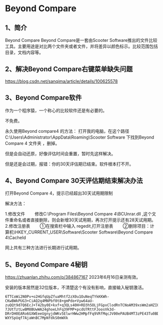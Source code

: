 # Beyond Compare

## 1、简介
Beyond Compare
Beyond Compare是一套由Scooter Software推出的文件比较工具。主要用途是对比两个文件夹或者文件，并将差异以颜色标示。比较范围包括目录，文档内容等。

## 2、解决Beyond Compare右键菜单缺失问题
https://blog.csdn.net/sanqima/article/details/100625578

## 3、Beyond Compare软件
作为一个程序猿，一个称心的比较软件还是有必要的。

不免费。

永久使用Beyond compare4 的方法：
打开我的电脑，在这个路径 C:\Users\Administrator\AppData\Roaming\Scooter Software  下找到Beyond Compare 4 文件夹 ，删掉。

但是会自动还原，好像评估时间会重置，暂时先这样解决。


但是还是会过期，报错：你的30天评估期已结束。软件根本打不开。

## 4、Beyond Compare 30天评估期结束解决办法
打开Beyond Compare 4，提示已经超出30天试用期限制

解决方法：

1.修改文件
　　修改C:\Program Files\Beyond Compare 4\BCUnrar.dll ,这个文件重命名或者直接删除，则会新增30天试用期，再次打开提示还有28天试用期。
2.修改注册表
　　①在搜索栏中输入 regedit,打开注册表
　　②删除项目：计算机\HKEY_CURRENT_USER\Software\Scooter Software\Beyond Compare 4\CacheId

网上共有三种方法进行长期进行试用期。

## 5、Beyond Compare 4秘钥
https://zhuanlan.zhihu.com/p/384867167
2023年6月16日亲测有效。

安装的版本居然是32位版本，不清楚这个有没有影响，直接输入秘钥激活。
```
6TTCoWi2N0Pv+o2HGfqUpZfuaMhtf2zX0u1OuNeqTYkKKWh-CKwBWkPUG3+CiAQ2q4MNPbf0t8+gmPdo+Vyw64aU-zuQQt9d7Q6EcJ+T42by0E+kxf+q3QLs40H+RD3h5OLjFGpxClodRnTCNoAM39xsWm2aHZI0Z9KdXzLo1fo1OdNlaptoK17SsxNK-7JUtTztLwBM8BUwWA24ghoeLhFq39FMP+pcdU7RttFJoosVk3d-DRrDH0EARo6GXWEeeUgnyjdWKv5ElwrHWw2HMpfFq9VRfMqcJV00ePAUB4MT3zPE43Tu0BDt-WXYSpUqf7AjaWnBC7MpNfdkS0mWXk
```

